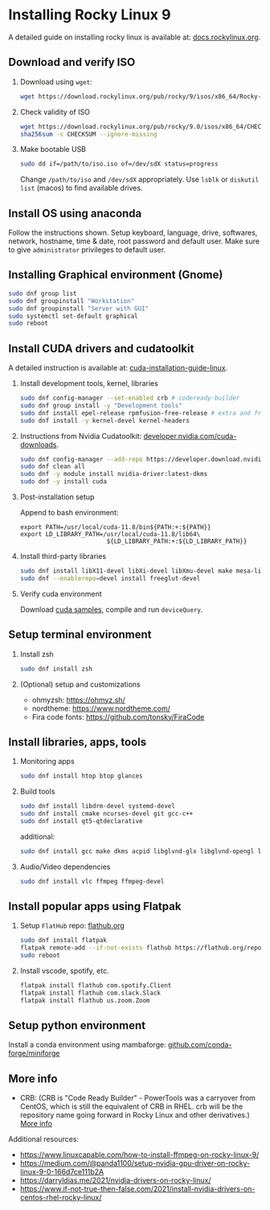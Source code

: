# Installing Rocky Linux 9

A detailed guide on installing rocky linux is available at: [docs.rockylinux.org](https://docs.rockylinux.org/guides/installation/).

## Download and verify ISO

1. Download using `wget`:

    ```bash
    wget https://download.rockylinux.org/pub/rocky/9/isos/x86_64/Rocky-9.0-20220808.0-x86_64-dvd.iso
    ```

2. Check validity of ISO

    ```bash
    wget https://download.rockylinux.org/pub/rocky/9.0/isos/x86_64/CHECKSUM
    sha256sum -c CHECKSUM --ignore-missing
    ```

3. Make bootable USB

    ```bash
    sudo dd if=/path/to/iso.iso of=/dev/sdX status=progress
    ```

    Change `/path/to/iso` and `/dev/sdX` appropriately. Use `lsblk` or `diskutil list` (macos) to find available drives.

## Install OS using anaconda

Follow the instructions shown. Setup keyboard, language, drive, softwares, network, hostname, time & date, root password and default user. Make sure to give `administrator` privileges to default user.


## Installing Graphical environment (Gnome)

```bash
sudo dnf group list
sudo dnf groupinstall "Workstation"
sudo dnf groupinstall "Server with GUI"
sudo systemctl set-default graphical
sudo reboot
```

## Install CUDA drivers and cudatoolkit

A detailed instruction is available at: [cuda-installation-guide-linux](https://docs.nvidia.com/cuda/cuda-installation-guide-linux/index.html).

1. Install development tools, kernel, libraries

    ```bash
    sudo dnf config-manager --set-enabled crb # codeready-builder
    sudo dnf group install -y "Development tools"
    sudo dnf install epel-release rpmfusion-free-release # extra and free
    sudo dnf install -y kernel-devel kernel-headers
    ```

2. Instructions from Nvidia Cudatoolkit: [developer.nvidia.com/cuda-downloads](https://developer.nvidia.com/cuda-downloads).

    ```bash
    sudo dnf config-manager --add-repo https://developer.download.nvidia.com/compute/cuda/repos/rhel9/x86_64/cuda-rhel9.repo
    sudo dnf clean all
    sudo dnf -y module install nvidia-driver:latest-dkms
    sudo dnf -y install cuda
    ```

3. Post-installation setup

    Append to bash environment:

    ```
    export PATH=/usr/local/cuda-11.8/bin${PATH:+:${PATH}}
    export LD_LIBRARY_PATH=/usr/local/cuda-11.8/lib64\
                            ${LD_LIBRARY_PATH:+:${LD_LIBRARY_PATH}}
    ```

4. Install third-party libraries

    ```bash
    sudo dnf install libX11-devel libXi-devel libXmu-devel make mesa-libGLU-devel freeimage-devel
    sudo dnf --enablerepo=devel install freeglut-devel
    ```

5. Verify cuda environment

    Download [cuda samples](https://github.com/nvidia/cuda-samples), compile and run `deviceQuery`.


## Setup terminal environment

1. Install zsh

    ```bash
    sudo dnf install zsh
    ```

2. (Optional) setup and customizations

    - ohmyzsh: https://ohmyz.sh/
    - nordtheme: https://www.nordtheme.com/
    - Fira code fonts: https://github.com/tonsky/FiraCode


## Install libraries, apps, tools

1.  Monitoring apps

    ```bash
    sudo dnf install htop btop glances
    ```

2. Build tools

    ```bash
    sudo dnf install libdrm-devel systemd-devel
    sudo dnf install cmake ncurses-devel git gcc-c++
    sudo dnf install qt5-qtdeclarative
    ```

    additional:
    ```bash
    sudo dnf install gcc make dkms acpid libglvnd-glx libglvnd-opengl libglvnd-devel pkgconfig # programming
    ```

3. Audio/Video dependencies

    ```bash
    sudo dnf install vlc ffmpeg ffmpeg-devel
    ```

## Install popular apps using Flatpak

1. Setup `FlatHub` repo: [flathub.org](https://flathub.org/home)

    ```bash
    sudo dnf install flatpak
    flatpak remote-add --if-not-exists flathub https://flathub.org/repo/flathub.flatpakrepo
    sudo reboot
    ```

2. Install vscode, spotify, etc.

    ```bash
    flatpak install flathub com.spotify.Client
    flatpak install flathub com.slack.Slack
    flatpak install flathub us.zoom.Zoom
    ```

## Setup python environment

Install a conda environment using mambaforge: [github.com/conda-forge/miniforge](https://github.com/conda-forge/miniforge#mambaforge)


## More info

- CRB: (CRB is "Code Ready Builder" - PowerTools was a carryover from CentOS, which is still the equivalent of CRB in RHEL. crb will be the repository name going forward in Rocky Linux and other derivatives.) [More info](https://wiki.rockylinux.org/rocky/repo/#version-policy)

Additional resources:

- https://www.linuxcapable.com/how-to-install-ffmpeg-on-rocky-linux-9/
- https://medium.com/@panda1100/setup-nvidia-gpu-driver-on-rocky-linux-9-0-166d7ce111b2A
- https://darryldias.me/2021/nvidia-drivers-on-rocky-linux/
- https://www.if-not-true-then-false.com/2021/install-nvidia-drivers-on-centos-rhel-rocky-linux/
